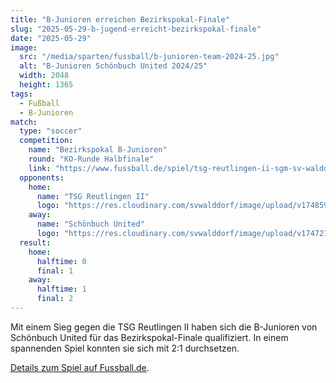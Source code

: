 ```yaml
---
title: "B-Junioren erreichen Bezirkspokal-Finale"
slug: "2025-05-29-b-jugend-erreicht-bezirkspokal-finale"
date: "2025-05-29"
image:
  src: "/media/sparten/fussball/b-junioren-team-2024-25.jpg"
  alt: "B-Junioren Schönbuch United 2024/25"
  width: 2048
  height: 1365
tags:
  - Fußball
  - B-Junioren
match:
  type: "soccer"
  competition:
    name: "Bezirkspokal B-Junioren"
    round: "KO-Runde Halbfinale"
    link: "https://www.fussball.de/spiel/tsg-reutlingen-ii-sgm-sv-walddorf-schoenbuch-united/-/spiel/02SAITRI20000000VS5489B4VTBO2A01"
  opponents:
    home:
      name: "TSG Reutlingen II"
      logo: "https://res.cloudinary.com/svwalddorf/image/upload/v1748593729/TSG_Reutlingen_mgicy2.png"
    away:
      name: "Schönbuch United"
      logo: "https://res.cloudinary.com/svwalddorf/image/upload/v1747212486/Schoenbuch_United_wwbiik.png"
  result:
    home:
      halftime: 0
      final: 1
    away:
      halftime: 1
      final: 2
---
```

Mit einem Sieg gegen die TSG Reutlingen II haben sich die B-Junioren von Schönbuch United für das Bezirkspokal-Finale qualifiziert. In einem spannenden Spiel konnten sie sich mit 2:1 durchsetzen.

[Details zum Spiel auf Fussball.de](https://www.fussball.de/spiel/tsg-reutlingen-ii-sgm-sv-walddorf-schoenbuch-united/-/spiel/02SAITRI20000000VS5489B4VTBO2A01).